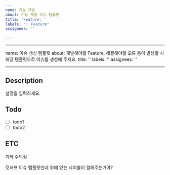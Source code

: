 ```yaml
---
name: 기능 개발
about: 기능 개발 이슈 템플릿
title: 'Feature: '
labels: "✨ Feature"
assignees: ''

---
```


---
name: 이슈 생성 템플릿
about: 개발해야할 Feature, 해결해야할 오류 등이 발생할 시 해당 템플릿으로 이슈를 생성해 주세요.
title: ''
labels: ''
assignees: ''

---

## Description
설명을 입력하세요.

## Todo
- [ ] todo1
- [ ] todo2

## ETC
기타 주의점

깃허브 이슈 템플릿인데 위에 있는 테이블이 뭘해주는거야?
